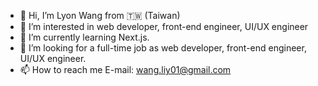 - 👋 Hi, I’m Lyon Wang from  :taiwan: (Taiwan)
- 👀 I’m interested in web developer, front-end engineer, UI/UX engineer
- 🌱 I’m currently learning Next.js.
- 💞️ I’m looking for a full-time job as web developer, front-end engineer, UI/UX engineer.
- 📫 How to reach me 
E-mail: wang.liy01@gmail.com

<!---
LyonWang25/LyonWang25 is a ✨ special ✨ repository because its `README.md` (this file) appears on your GitHub profile.
You can click the Preview link to take a look at your changes.
--->
